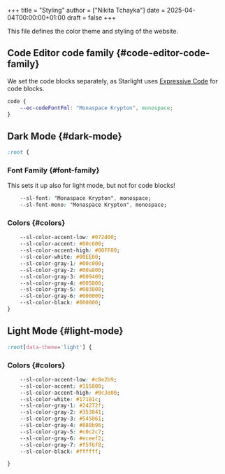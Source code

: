 +++
title = "Styling"
author = ["Nikita Tchayka"]
date = 2025-04-04T00:00:00+01:00
draft = false
+++

This file defines the color theme and styling of the website.


## Code Editor code family {#code-editor-code-family}

We set the code blocks separately, as Starlight uses [Expressive Code](https://expressive-code.com/) for code blocks.

```css
code {
	--ec-codeFontFml: "Monaspace Krypton", monospace;
}
```


## Dark Mode {#dark-mode}

```css
:root {
```


### Font Family {#font-family}

This sets it up also for light mode, but not for code blocks!

```css
	--sl-font: "Monaspace Krypton", monospace;
	--sl-font-mono: "Monaspace Krypton", monospace;
```


### Colors {#colors}

```css
	--sl-color-accent-low: #072d00;
	--sl-color-accent: #00c600;
	--sl-color-accent-high: #00FF00;
	--sl-color-white: #00EE00;
	--sl-color-gray-1: #00c000;
	--sl-color-gray-2: #00a800;
	--sl-color-gray-3: #009400;
	--sl-color-gray-4: #005800;
	--sl-color-gray-5: #003800;
	--sl-color-gray-6: #000000;
	--sl-color-black: #000000;
}
```


## Light Mode {#light-mode}

```css
:root[data-theme='light'] {
```


### Colors {#colors}

```css
	--sl-color-accent-low: #c0e2b9;
	--sl-color-accent: #155800;
	--sl-color-accent-high: #0c3e00;
	--sl-color-white: #17181c;
	--sl-color-gray-1: #24272f;
	--sl-color-gray-2: #353841;
	--sl-color-gray-3: #545861;
	--sl-color-gray-4: #888b96;
	--sl-color-gray-5: #c0c2c7;
	--sl-color-gray-6: #eceef2;
	--sl-color-gray-7: #f5f6f8;
	--sl-color-black: #ffffff;
```

```css
}
```
